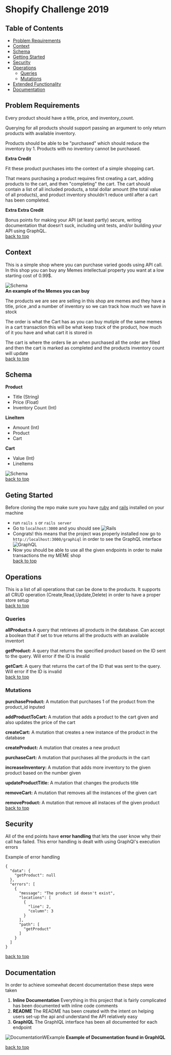 # Shopify Challenge 2019
## Table of Contents
- [Problem Requirements](#problem-requirements)
- [Context](#context)
- [Schema](#schema)
- [Getting Started](#getting-started)
- [Security](#security)
- [Operations](#operations)
  - [Queries](#queries)
  - [Mutations](#mutations)
- [Extended Functionality](#extended-functionality)
- [Documentation](#documentation)

## Problem Requirements 

Every product should have a title, price, and inventory_count.

Querying for all products should support passing an argument to only return products with available inventory. 

Products should be able to be "purchased" which should reduce the inventory by 1. Products with no inventory cannot be purchased.

**Extra Credit** 

Fit these product purchases into the context of a simple shopping cart. 

That means purchasing a product requires first creating a cart, adding products to the cart, and then "completing" the cart.
The cart should contain a list of all included products, a total dollar amount (the total value of all products), and product inventory shouldn't reduce until after a cart has been completed.

**Extra Extra Credit**

Bonus points for making your API (at least partly) secure, writing documentation that doesn’t suck, including unit tests, and/or building your API using GraphQL.  
[back to top](#shopify-challenge-2019)

## Context
This is a simple shop where you can purchase varied goods using API call. In this shop you can buy any Memes intellectual property you want at a low starting cost of 0.99$.  

![Schema](images/meme.png)  
**An example of the Memes you can buy**

The products we are see are selling in this shop are memes and they have a title, price ,and a number of inventory so we can track how much we have in stock

The order is what the Cart has as you can buy mutiple of the same memes in a cart transaction this will be what keep track of the product, how much of it you have and what cart it is stored in

The cart is where the orders lie an when purchased all the order are filled and then the cart is marked as completed and the products inventory count will update  
[back to top](#shopify-challenge-2019)

## Schema 

**Product**
  - Title (String)
  - Price (Float)
  - Inventory Count (Int)

**LineItem**
  - Amount (Int)
  - Product
  - Cart

**Cart**
  - Value (Int)
  - LineItems 

![Schema](images/schema.png)  
[back to top](#shopify-challenge-2019)


## Geting Started 
Before cloning the repo make sure you have [ruby](https://www.ruby-lang.org/en/) and [rails](https://weblog.rubyonrails.org/2018/12/4/Rails-5-2-2-has-been-released/) installed on your machine

- run `rails s` or `rails server`
- Go to `localhost:3000` and you should see 
![Rails](images/rails.png)
- Congrats!  this means that the project was properly installed now go to `http://localhost:3000/graphiql` in order to see the GraphQL interface
![GraphQL](images/graphql.png)
- Now you should be able to use all the given endpoints in order to make transactions the my MEME shop  
[back to top](#shopify-challenge-2019)

## Operations 
This is a list of all operations that can be done to the products. It supports all CRUD operation (Create,Read,Update,Delete) in order to have a proper store setup  
[back to top](#shopify-challenge-2019)

### Queries
**allProduct:s**
A query that retrieves all products in the database. Can accept a boolean that if set to true returns all the products with an available inventort

**getProduct:**
A query that returns the specified product based on the ID sent to the query. Will error if the ID is invalid

**getCart:**
A query that returns the cart of the ID that was sent to the query. Will error if the ID is invalid  
[back to top](#shopify-challenge-2019)

### Mutations
**purchaseProduct:**
A mutation that purchases 1 of the product from the product_id inputed

**addProductToCart:**
A mutation that adds a product to the cart given and also updates the price of the cart

**createCart:**
A mutation that creates a new instance of the product in the database

**createProduct:**
A mutation that creates a new product

**purchaseCart:**
A mutation that purchases all the products in the cart

**increaseInventory:**
A mutation that adds more inventory to the given product based on the number given

**updateProductTitle:**
A mutation that changes the products title

**removeCart:**
A mutation that removes all the instances of the given cart

**removeProduct:**
A mutation that remove all instaces of the given product  
[back to top](#shopify-challenge-2019)

## Security 
All of the end points have **error handling** that lets the user know why their call has failed. This error handling is dealt with using GraphQl's execution errors  

Example of error handling
```
{
  "data": {
    "getProduct": null
  },
  "errors": [
    {
      "message": "The product id doesn't exist",
      "locations": [
        {
          "line": 2,
          "column": 3
        }
      ],
      "path": [
        "getProduct"
      ]
    }
  ]
}
```  
[back to top](#shopify-challenge-2019)
## Documentation 
  In order to achieve somewhat decent documentation these steps were taken
  1. **Inline Documentation** Everything in this project that is fairly complicated has been documented with inline code comments
  2. **README** The README has been created with the intent on helping users set-up the api and understand the API relatively easy
  3. **GraphIQL** The GraphIQL interface has been all documented for each endpoint

![DocumentationWExample](images/documentationExample.png)
**Example of Documentation found in GraphIQL**
  
[back to top](#shopify-challenge-2019)



